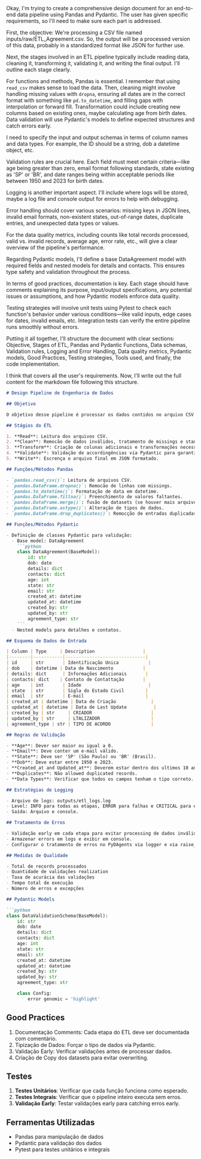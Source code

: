 <think>
Okay, I'm trying to create a comprehensive design document for an end-to-end data pipeline using Pandas and Pydantic. The user has given specific requirements, so I'll need to make sure each part is addressed.

First, the objective: We're processing a CSV file named inputs/raw/ETL_Agreement.csv. So, the output will be a processed version of this data, probably in a standardized format like JSON for further use.

Next, the stages involved in an ETL pipeline typically include reading data, cleaning it, transforming it, validating it, and writing the final output. I'll outline each stage clearly.

For functions and methods, Pandas is essential. I remember that using `read_csv` makes sense to load the data. Then, cleaning might involve handling missing values with `dropna`, ensuring all dates are in the correct format with something like `pd.to_datetime`, and filling gaps with interpolation or forward fill. Transformation could include creating new columns based on existing ones, maybe calculating age from birth dates. Data validation will use Pydantic's models to define expected structures and catch errors early.

I need to specify the input and output schemas in terms of column names and data types. For example, the ID should be a string, dob a datetime object, etc.

Validation rules are crucial here. Each field must meet certain criteria—like age being greater than zero, email format following standards, state existing as 'SP' or 'BR', and date ranges being within acceptable periods like between 1950 and 2023 for birth dates.

Logging is another important aspect. I'll include where logs will be stored, maybe a log file and console output for errors to help with debugging.

Error handling should cover various scenarios: missing keys in JSON lines, invalid email formats, non-existent states, out-of-range dates, duplicate entries, and unexpected data types or values.

For the data quality metrics, including counts like total records processed, valid vs. invalid records, average age, error rate, etc., will give a clear overview of the pipeline's performance.

Regarding Pydantic models, I'll define a base DataAgreement model with required fields and nested models for details and contacts. This ensures type safety and validation throughout the process.

In terms of good practices, documentation is key. Each stage should have comments explaining its purpose, input/output specifications, any potential issues or assumptions, and how Pydantic models enforce data quality.

Testing strategies will involve unit tests using Pytest to check each function's behavior under various conditions—like valid inputs, edge cases for dates, invalid emails, etc. Integration tests can verify the entire pipeline runs smoothly without errors.

Putting it all together, I'll structure the document with clear sections: Objective, Stages of ETL, Pandas and Pydantic Functions, Data schemas, Validation rules, Logging and Error Handling, Data quality metrics, Pydantic models, Good Practices, Testing strategies, Tools used, and finally, the code implementation.

I think that covers all the user's requirements. Now, I'll write out the full content for the markdown file following this structure.
</think>

```markdown
# Design Pipeline de Engenharia de Dados

## Objetivo

O objetivo desse pipeline é processar os dados contidos no arquivo CSV inputs/raw/ETL_Agreement.csv, normalizando e validando os dados para sua usage em formatos mais adequados para uso posterior.

## Stágios do ETL

1. **Read**: Leitura dos arquivos CSV.
2. **Clean**: Remocão de dados inválidos, tratamento de missings e standardização de formato.
3. **Transform**: Criação de colunas adicionais e transformações necessárias para os dados.
4. **Validate**: Validação de accordingências via Pydantic para garantia de qualidade dos dados.
5. **Write**: Escrença o arquivo final em JSON formatado.

## Funções/Métodos Pandas

- `pandas.read_csv()`: Leitura de arquivos CSV.
- `pandas.DataFrame.dropna()`: Remocão de linhas com missings.
- `pandas.to_datetime()`: Formatação de data em datetime.
- `pandas.DataFrame.fillna()`: Preenchimento de valores faltantes.
- `pandas.DataFrame.merge()`: fusão de datasets (se houver mais arquivos).
- `pandas.DataFrame.astype()`: Alteração de tipos de dados.
- `pandas.DataFrame.drop_duplicates()`: Remocção de entradas duplicadas.

## Funções/Métodos Pydantic

- Definição de classes Pydantic para validação:
  - Base model: DataAgreement
    ```python
    class DataAgreement(BaseModel):
        id: str
        dob: date
        details: dict
        contacts: dict
        age: int
        state: str
        email: str
        created_at: datetime
        updated_at: datetime
        created_by: str
        updated_by: str
        agreement_type: str
    ```
  - Nested models para detalhes e contatos.

## Esquema de Dados de Entrada

| Column | Type     | Description                  |
|--------|-----------|------------------------------|
| id     | str       | Identificação Unica           |
| dob    | datetime | Data de Nascimento           |
| details| dict      | Informações Adicionais       |
| contacts| dict    | Contato de Contattação       |
| age    | int       | Idade                         |
| state  | str       | Sigla do Estado Civil        |
| email  | str       | E-mail                       |
| created_at | datetime | Data de Criação             |
| updated_at | datetime | Data de Last Update          |
| created_by | str     | CRIADOR                      |
| updated_by | str     | LTALIZADOR                   |
| agreement_type | str | TIPO DE ACORDO               |

## Regras de Validação

- **Age**: Dever ser maior ou igual a 0.
- **Email**: Deve conter um e-mail válido.
- **State**: Deve ser 'SP' (São Paulo) ou 'BR' (Brasil).
- **Dob**: Deve estar entre 1950 e 2023.
- **Created_at and Updated_at**: Deverem estar dentro dos ultimos 10 anos.
- **Duplicates**: Não allowed duplicated records.
- **Data Types**: Verificar que todos os campos tenham o tipo correto.

## Estratégias de Logging

- Arquivo de logs: outputs/etl_logs.log
- Level: INFO para todas as etapas, ERROR para falhas e CRITICAL para erros críticos.
- Saída: Arquivo e console.

## Tratamento de Erros

- Validação early em cada etapa para evitar processing de dados inválidos.
- Armazenar errors em logs e exibir em console.
- Configurar o tratamento de erros no PyDAgents via logger e via raise_error flag.

## Medidas de Qualidade

- Total de records processados
- Quantidade de validações realization
- Taxa de acurácia das validações
- Tempo total de execução
- Número de erros e excepções

## Pydantic Models

```python
class DataValidationSchema(BaseModel):
    id: str
    dob: date
    details: dict
    contacts: dict
    age: int
    state: str
    email: str
    created_at: datetime
    updated_at: datetime
    created_by: str
    updated_by: str
    agreement_type: str

    class Config:
        error genomic = 'highlight'
```

## Good Practices

1. Documentação Comments: Cada etapa do ETL deve ser documentada com comentário.
2. Tipização de Dados: Forçar o tipo de dados via Pydantic.
3. Validação Early: Verificar validações antes de processar dados.
4. Criação de Copy dos datasets para evitar overwriting.

## Testes

1. **Testes Unitários**: Verificar que cada função funciona como esperado.
2. **Testes Integrais**: Verificar que o pipeline inteiro executa sem erros.
3. **Validação Early**: Testar validações early para catching erros early.

## Ferramentas Utilizadas

- Pandas para manipulação de dados
- Pydantic para validação dos dados
- Pytest para testes unitários e integrais
```